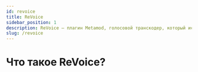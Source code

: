 ```yaml
---
id: revoice
title: ReVoice
sidebar_position: 1
description: ReVoice — плагин Metamod, голосовой транскодер, который исправляет голосовой чат между сторонними и Steam-клиентами на серверах ReHLDS.
slug: /revoice
---
```


# Что такое ReVoice?
